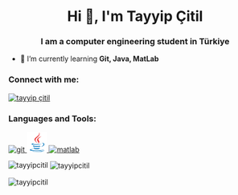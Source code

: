 <h1 align="center">Hi 👋, I'm Tayyip Çitil</h1>
<h3 align="center">I am a computer engineering student in Türkiye</h3>

- 🌱 I’m currently learning **Git, Java, MatLab**

<h3 align="left">Connect with me:</h3>
<p align="left">
<a href="https://www.linkedin.com/in/tayyipcitil0" target="blank"><img align="center" src="https://raw.githubusercontent.com/rahuldkjain/github-profile-readme-generator/master/src/images/icons/Social/linked-in-alt.svg" alt="tayyip çi̇ti̇l" height="30" width="40" /></a>
</p>

<h3 align="left">Languages and Tools:</h3>
<p align="left"> <a href="https://git-scm.com/" target="_blank" rel="noreferrer"> <img src="https://www.vectorlogo.zone/logos/git-scm/git-scm-icon.svg" alt="git" width="40" height="40"/> </a> <a href="https://www.java.com" target="_blank" rel="noreferrer"> <img src="https://raw.githubusercontent.com/devicons/devicon/master/icons/java/java-original.svg" alt="java" width="40" height="40"/> </a> <a href="https://www.mathworks.com/" target="_blank" rel="noreferrer"> <img src="https://upload.wikimedia.org/wikipedia/commons/2/21/Matlab_Logo.png" alt="matlab" width="40" height="40"/> </a> </p>

<p><img align="left" src="https://github-readme-stats.vercel.app/api/top-langs?username=tayyipcitil&show_icons=true&locale=en&layout=compact" alt="tayyipcitil" /></p>

<p>&nbsp;<img align="center" src="https://github-readme-stats.vercel.app/api?username=tayyipcitil&show_icons=true&locale=en" alt="tayyipcitil" /></p>

<p><img align="center" src="https://github-readme-streak-stats.herokuapp.com/?user=tayyipcitil&" alt="tayyipcitil" /></p>
